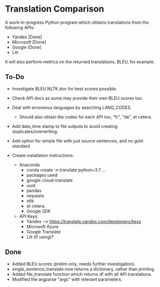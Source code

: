 # Translation Comparison

A work-in-progress Python program which obtains translations from the following APIs:

- Yandex    [Done]
- Microsoft [Done]
- Google    [Done]
- Lilt

It will also perform metrics on the returned translations, BLEU, for example.

## To-Do

- Investigate BLEU NLTK doc for best scores possible.
- Check API docs as some may provide their own BLEU scores too.
- Deal with erroneous languages by searching LANG_CODES.
  - Should also obtain the codes for each API too, "fr", "de", et cetera.
- Add date_time stamp to file outputs to avoid creating duplicates/overwriting.
- Add option for simple file with just source sentences, and no gold standard

- Create installation instructions:
  - Anaconda
    - conda create -n translate python=3.7 ...
    - packages used:
    - google-cloud-translate
    - uuid
    - pandas
    - requests
    - nltk
    - et cetera.
    - Google SDK
  - API Keys:
    - Yandex --> https://translate.yandex.com/developers/keys
    - Microsoft Azure
    - Google Translate
    - Lilt (if using)?

## Done

- Added BLEU scores (prelim only, needs further investigation).
- single_sentence_translate now returns a dictionary, rather than printing.
- Added file_translate function which returns df with all API translations.
- Modified the argparse "args" with relevant parameters.
